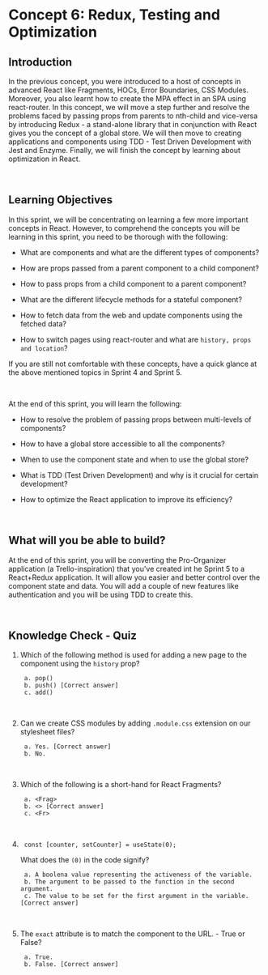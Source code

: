 # Concept 6: Redux, Testing and Optimization

## Introduction

In the previous concept, you were introduced to a host of concepts in advanced React like Fragments, HOCs, Error Boundaries, CSS Modules. Moreover, you also learnt how to create the MPA effect in an SPA using react-router. In this concept, we will move a step further and resolve the problems faced by passing props from parents to nth-child and vice-versa by introducing Redux - a stand-alone library that in conjunction with React gives you the concept of a global store. We will then move to creating applications and components using TDD - Test Driven Development with Jest and Enzyme. Finally, we will finish the concept by learning about optimization in React.

<br />

## Learning Objectives

In this sprint, we will be concentrating on learning a few more important concepts in React. However, to comprehend the concepts you will be learning in this sprint, you need to be thorough with the following:

- What are components and what are the different types of components?

- How are props passed from a parent component to a child component?

- How to pass props from a child component to a parent component?

- What are the different lifecycle methods for a stateful component?

- How to fetch data from the web and update components using the fetched data?

- How to switch pages using react-router and what are ```history, props and location```?

If you are still not comfortable with these concepts, have a quick glance at the above mentioned topics in Sprint 4 and Sprint 5. 

<br />

At the end of this sprint, you will learn the following:

- How to resolve the problem of passing props between multi-levels of components?

- How to have a global store accessible to all the components?

- When to use the component state and when to use the global store?

- What is TDD (Test Driven Development) and why is it crucial for certain development?

- How to optimize the React application to improve its efficiency?

<br />

## What will you be able to build?

At the end of this sprint, you will be converting the Pro-Organizer application (a Trello-inspiration) that you've created int he Sprint 5 to a React+Redux application. It will allow you easier and better control over the component state and data. You will add a couple of new features like authentication and you will be using TDD to create this.

<br />

## Knowledge Check - Quiz

1. Which of the following method is used for adding a new page to the component using the ```history``` prop?

        a. pop()
        b. push() [Correct answer]
        c. add()

<br />

2. Can we create CSS modules by adding ```.module.css``` extension on our stylesheet files?

        a. Yes. [Correct answer]
        b. No.

<br />

3. Which of the following is a short-hand for React Fragments?

        a. <Frag>
        b. <> [Correct answer]
        c. <Fr>

<br />

4. ```
    const [counter, setCounter] = useState(0);
    ```
    What does the ```(0)``` in the code signify?

        a. A boolena value representing the activeness of the variable.
        b. The argument to be passed to the function in the second argument.
        c. The value to be set for the first argument in the variable. [Correct answer]

<br />

5. The ```exact``` attribute is to match the component to the URL. - True or False?

        a. True.
        b. False. [Correct answer]

